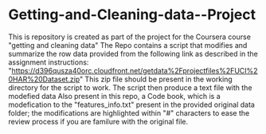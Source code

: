 # Getting-and-Cleaning-data--Project
This is repository is created as part of the project for the Coursera course "getting and cleaning data"
The Repo contains a script that modifies and summarize the row data provided from the following link as described in the assignment instructions: "https://d396qusza40orc.cloudfront.net/getdata%2Fprojectfiles%2FUCI%20HAR%20Dataset.zip"
This zip file should be present in the working directory for the script to work.
The script then produce a text file with the modefied data
Also present in this repo, a Code book, which is a modefication to the "features_info.txt" present in the provided original data folder; the modifications are highlighted within "#" characters to ease the review process if you are familure with the original file.


